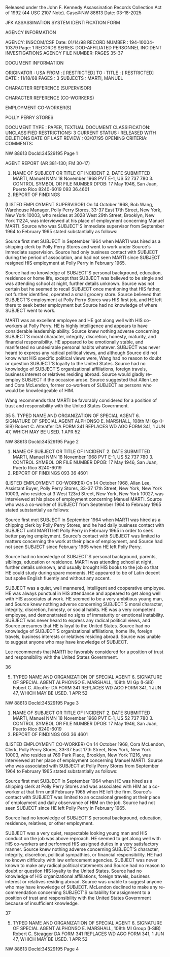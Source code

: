 Released under the John F. Kennedy
Assassination Records Collection Act of
1992 (44 USC 2107 Note). Case#:NW
88613 Date: 03-18-2025

JFK ASSASSINATION SYSTEM
IDENTIFICATION FORM

AGENCY INFORMATION

AGENCY: INSCOM/CSF Date: 01/14/98
RECORD NUMBER : 194-10004-10379 Page: 1
RECORDS SERIES: DOD-AFFILIATED PERSONNEL INCIDENT INVESTIGATIONS
AGENCY FILE NUMBER: PAGES 35-37

DOCUMENT INFORMATION

ORIGINATOR : USA
FROM : [ RESTRICTED]
TO :
TITLE : [ RESTRICTED]
DATE : 11/18/68
PAGES : 3
SUBJECTS : MARTI, MANUEL

CHARACTER REFERENCE (SUPERVISOR)

CHARACTER REFERENCE (CO-WORKERS)

EMPLOYMENT CO-WORKER(S)

POLLY PERRY STORES

DOCUMENT TYPE : PAPER, TEXTUAL DOCUMENT
CLASSIFICATION: UNCLASSIFIED
RESTRICTIONS: 3
CURRENT STATUS : RELEASED WITH DELETIONS
DATE OF LAST REVIEW : 03/07/95
OPENING CRITERIA:
COMMENTS:

NW 88613 Docld:34529195 Page 1

AGENT REPORT
(AR 381-130; FM 30-17)
1. NAME OF SUBJECT OR TITLE OF INCIDENT 2. DATE SUBMITTED
MARTI, Manuel NMN 18 November 1968
PVT E-1, US 52 737 780 3. CONTROL SYMBOL OR FILE NUMBER
DPOB: 17 May 1946, San Juan, Puerto Rico 8240-6019
093 36.4601
4. REPORT OF FINDINGS

(LISTED EMPLOYMENT SUPERVISOR) On 14 October 1968, Bob Wang,
Warehouse Manager, Polly Perry Stores, 33-37 East 17th Street, New York,
New York 10003, who resides at 3028 West 29th Street, Brooklyn, New
York 11224, was interviewed at his place of employment concerning Manuel
MARTI. Source who was SUBJECT'S immediate supervisor from September
1964 to February 1965 stated substantially as follows:

Source first met SUBJECT in September 1964 when MARTI was hired
as a shipping clerk by Polly Perry Stores and went to work under Source's
Immediate supervision. Source had only business contact with SUBJECT
during the period of association, and had not seen MARTI since SUBJECT
resigned HIS employment at Polly Perry in February 1965.

Source had no knowledge of SUBJECT'S personal background,
education, residence or home life, except that SUBJECT was believed to
be single and was attending school at night, further details unknown.
Source was not certain but he seemed to recall SUBJECT once mentioning
that HIS father, not further identified, operated a small grocery store.
Source believed that SUBJECT'S employment at Polly Perry Stores was HIS
first job, and HE left there to seek better employment but Source had
no knowledge of where SUBJECT went to work.

MARTI was an excellent employee and HE got along well with HIS
co-workers at Polly Perry. HE is highly intelligence and appears to have
considerable leadership ability. Source knew nothing adverse concerning
SUBJECT'S moral character, integrity, discretion, honesty, maturity, and
financial responsibility. HE appeared to be emotionally stable, and
manifested no undesirable personal habits whatever. SUBJECT was never
heard to express any radical political views, and although Source did not
know what HIS specific political views were, Wang had no reason to doubt
or question SUBJECT'S loyalty to the United States. Source had no knowledge
of SUBJECT'S organizational affiliations, foreign travels, business
interest or relatives residing abroad. Source would gladly re-employ SUBJECT
if the occasion arose. Source suggested that Allen Lee and Cora McLendon,
former co-workers of SUBJECT as persons who would be knowledgeable of HIM.

Wang recommends that MARTI be favorably considered for a position
of trust and responsibility with the United States Government.

35
5. TYPED NAME AND ORGANIZATION OF SPECIAL AGENT 6. SIGNATURE OF SPECIAL AGENT
ALPHONSO E. MARSHALL, 108th MI Gp (I-SIB) Robert C. Alteaffer
DA FORM 341 REPLACES WD AGO FORM 341, 1 JUN 47, WHICH MAY BE USED.
1 APR 52

NW 88613 Docld:34529195 Page 2

1. NAME OF SUBJECT OR TITLE OF INCIDENT 2. DATE SUBMITTED
MARTI, Manuel NMN 18 November 1968
PVT E-1, US 52 737 780 3. CONTROL SYMBOL OR FILE NUMBER
DPOB: 17 May 1946, San Juan, Puerto Rico 8240-6019
4. REPORT OF FINDINGS 093 36 4601

(LISTED EMPLOYMENT CO-WORKER) On 14 October 1968, Allan Lee,
Assistant Buyer, Polly Perry Stores, 33-37 17th Street, New York, New
York 10003, who resides at 3 West 123rd Street, New York, New York 10027,
was interviewed at his place of employment concerning Manuel MARTI. Source
who was a co-worker of SUBJECT from September 1964 to February 1965 stated
substantially as follows:

Source first met SUBJECT in September 1964 when MARTI was hired
as a chipping clerk by Polly Perry Stores, and he had daily business contact
with SUBJECT until MARTI left Polly Perry in February 1965 in order to
seek better paying employment. Source's contact with SUBJECT was limited
to matters concerning the work at their place of employment, and Source
had not seen SUBJECT since February 1965 when HE left Polly Perry.

Source had no knowledge of SUBJECT'S personal background, parents,
siblings, education or residence. MARTI was attending school at night, further
details unknown, and usually brought HIS books to the job so that HE could
study during spare moments. HE appeared to be of Latin decent but spoke
English fluently and without any accent.

SUBJECT was a quiet, well mannered, intelligent and cooperative
employee. HE was always punctual in HIS attendance and appeared to get
along well with HIS associates at work. HE seemed to be a very ambitious
young man, and Source knew nothing adverse concerning SUBJECT'S moral
character, integrity, discretion, honesty, or social habits. HE was a
very competent employee, and demonstrated no signs of immaturity or
emotional instability. SUBJECT was never heard to express any radical
political views, and Source presumes that HE is loyal to the United States.
Source had no knowledge of SUBJECT'S organizational affiliations, home
life, foreign travels, business interests or relatives residing abroad.
Source was unable to suggest anyone who may have knowledge of SUBJECT.

Lee recommends that MARTI be favorably considered for a
position of trust and responsibility with the United States Government.

36

5. TYPED NAME AND ORGANIZATION OF SPECIAL AGENT 6. SIGNATURE OF SPECIAL AGENT
ALPHONSO E. MARSHALL, 108th MI Gp (I-SIB) Fobert C. Alcoffer
DA FORM 341 REPLACES WD AGO FORM 341, 1 JUN 47, WHICH MAY BE USED.
1 APR 52

NW 88613 Docld:34529195 Page 3
1. NAME OF SUBJECT OR TITLE OF INCIDENT 2. DATE SUBMITTED
MARTI, Manuel NMN 18 November 1968
PVT E-1, US 52 737 780 3. CONTROL SYMBOL OR FILE NUMBER
DPOB: 17 May 1946, San Juan, Puerto Rico 8240-6019
4. REPORT OF FINDINGS 093 36 4601

(LISTED EMPLOYMENT CO-WORKER) On 14 October 1968, Cora
McLendon, Clerk, Polly Perry Stores, 33-37 East 17th Street, New York,
New York 10003, who resides at 769 Park Place, Brooklyn, New York 11216,
was interviewed at her place of employment concerning Manuel MARTI.
Source who was associated with SUBJECT at Polly Perry Stores from
September 1964 to February 1965 stated substantially as follows:

Source first met SUBJECT in September 1964 when HE was hired
as a shipping clerk at Polly Perry Stores and was associated with HIM as
a co-worker at that firm until February 1965 when HE left the firm. Source's
contact with SUBJECT was limited to an occasional greeting at their place
of employment and daily observance of HIM on the job. Source had not seen
SUBJECT since HE left Polly Perry in February 1965.

Source had no knowledge of SUBJECT'S personal background, education,
residence, relatives, or other employment.

SUBJECT was a very quiet, respectable looking young man and HIS
conduct on the job was above reproach. HE seemed to get along well with
HIS co-workers and performed HIS assigned duties in a very satisfactory
manner. Source knew nothing adverse concerning SUBJECT'S character,
integrity, discretion, political sympathies, or financial responsibility.
HE had no known difficulty with law enforcement agencies. SUBJECT was
never known to make any radical political statements and Source had no
reason to doubt or question HIS loyalty to the United States. Source had
no knowledge of HIS organizational affiliations, foreign travels, business
interest or relatives residing abroad. Source was unable to suggest anyone
who may have knowledge of SUBJECT. McLendon declined to make any re-
commendation concerning SUBJECT'S suitability for assignment to a position
of trust and responsibility with the United States Government because of
insufficient knowledge.

37

5. TYPED NAME AND ORGANIZATION OF SPECIAL AGENT 6. SIGNATURE OF SPECIAL AGENT
ALPHONSO E. MARSHALL, 108th MI Group (I-SIB) Robert C. Steagger
DA FORM 341 REPLACES WD AGO FORM 341, 1 JUN 47, WHICH MAY BE USED.
1 APR 52

NW 88613 Docld:34529195 Page 4
